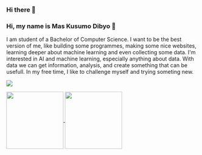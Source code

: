 ### Hi there 👋

### Hi, my name is Mas Kusumo Dibyo 👋
I am student of a Bachelor of Computer Science. I want to be the best version of me, like building some programmes, making some nice websites, learning deeper about machine learning and even collecting some data. I'm interested in AI and machine learning, especially anything about data. With data we can get information, analysis, and create something that can be usefull. In my free time, I like to challenge myself and trying someting new.

<p>
  <a href="https://www.linkedin.com/in/ahimsarijalu/">
    <img align="center" src="https://img.shields.io/badge/-ahimsarijalu-blue?style=flat&logo=Linkedin&logoColor=white&link=https://www.linkedin.com/in/ahimsarijalu/">
  </a>
</p>
<p>
  <a href="https://github.com/ahimsarijalu/github-readme-stats">
    <img height="150" length="500" align="center" src="https://github-readme-stats.vercel.app/api?username=ahimsarijalu&show_icons=true&count_private=true&theme=dark">
  </a>
  <a href="https://github.com/ahimsarijalu/github-readme-stats">
    <img height="150" lenght="500" align="center" src="https://github-readme-stats.vercel.app/api/top-langs/?username=ahimsarijalu&layout=compact&theme=dark">
  </a>
</p>
